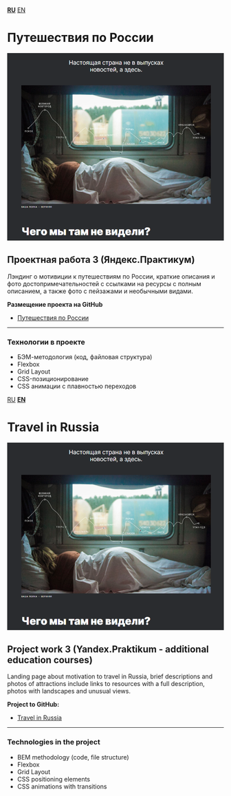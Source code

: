 **[RU](#Путешествия-по-России)** [EN](#Travel-in-Russia)

# Путешествия по России

<p align="center">
<img src="https://github.com/AlexandrIdVy/russian-travel/blob/main/images/demo.png">
</p>

## Проектная работа 3 (Яндекс.Практикум)

Лэндинг о мотивиции к путешествиям по России, краткие описания и фото достопримечательностей
с ссылками на ресурсы с полным описанием, а также фото с пейзажами и необычными видами.

**Размещение проекта на GitHub**

* [Путешествия по России](https://alexandridvy.github.io/russian-travel/)

---
### Технологии в проекте

* БЭМ-методология (код, файловая структура)
* Flexbox
* Grid Layout
* CSS-позиционирование
* CSS анимации с плавностью переходов

[RU](#Путешествия-по-России) **[EN](#Travel-in-Russia)**

# Travel in Russia

<p align="center">
<img src="https://github.com/AlexandrIdVy/russian-travel/blob/main/images/demo.png">
</p>

## Project work 3 (Yandex.Praktikum - additional education courses)

Landing page about motivation to travel in Russia, brief descriptions and photos of attractions
include links to resources with a full description, photos with landscapes and unusual views.

**Project to GitHub:**

* [Travel in Russia](https://alexandridvy.github.io/russian-travel/)

---
### Technologies in the project

* BEM methodology (code, file structure)
* Flexbox
* Grid Layout
* CSS positioning elements
* CSS animations with transitions
